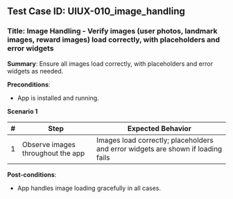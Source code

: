 ## Test Case ID: UIUX-010_image_handling
### Title: Image Handling - Verify images (user photos, landmark images, reward images) load correctly, with placeholders and error widgets

**Summary**: Ensure all images load correctly, with placeholders and error widgets as needed.

**Preconditions**: 
- App is installed and running.

**Scenario 1**

| # | Step                                      | Expected Behavior                                       |
|---|-------------------------------------------|--------------------------------------------------------|
| 1 | Observe images throughout the app         | Images load correctly; placeholders and error widgets are shown if loading fails |

**Post-conditions**:
- App handles image loading gracefully in all cases.
